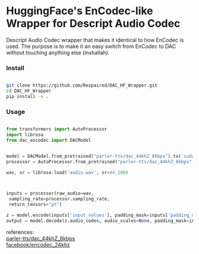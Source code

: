 # HuggingFace's EnCodec-like Wrapper for Descript Audio Codec
Descript Audio Codec wrapper that makes it identical to how EnCodec is used.
The purpose is to make it an easy switch from EnCodec to DAC without touching anything else (inshallah).

### Install

```bash

git clone https://github.com/Respaired/DAC_HF_Wrapper.git
cd DAC_HF_Wrapper
pip install -e .

```


### Usage

```python

from transformers import AutoProcessor
import librosa
from dac_encodec import DACModel


model = DACModel.from_pretrained("parler-tts/dac_44khZ_8kbps").to('cuda')
processor = AutoProcessor.from_pretrained("parler-tts/dac_44khZ_8kbps", sampling_rate=44_100)

wav, sr = librosa.load('audio.wav', sr=44_100)



inputs = processor(raw_audio=wav,
 sampling_rate=processor.sampling_rate,
 return_tensors="pt")

z = model.encode(inputs['input_values'], padding_mask=inputs['padding_mask'])
output = model.decode(z.audio_codes, audio_scales=None, padding_mask=inputs['padding_mask']).audio_values.detach().cpu().numpy().squeeze()
```


references: <br>
[parler-tts/dac_44khZ_8kbps](https://huggingface.co/parler-tts/dac_44khZ_8kbps)  <br>
[facebook/encodec_24khz](https://huggingface.co/facebook/encodec_24khz)
